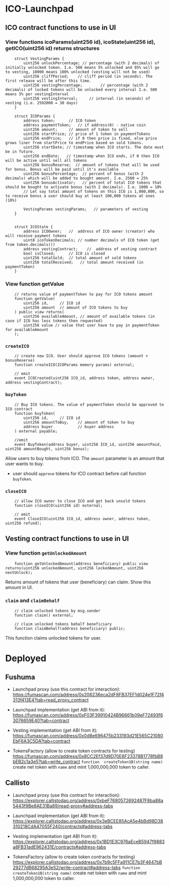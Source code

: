 # ICO-Launchpad
## ICO contract functions to use in UI

### View functions icoParams(uint256 id), icoState(uint256 id), getICO(uint256 id) returns structures


```Solidity
    struct VestingParams {
        uint256 unlockPercentage; // percentage (with 2 decimals) of initially unlocked token. I.e. 500 means 5% unlocked and 95% will go to vesting, 10000 means 100% unlocked (vesting will not be used)
        uint256 cliffPeriod;    // cliff period (in seconds). The first release will be after this time.
        uint256 vestingPercentage;        // percentage (with 2 decimals) of locked tokens will be unlocked every interval I.e. 500 means 5% per vestingInterval
        uint256 vestingInterval;     // interval (in seconds) of vesting (i.e. 2592000 = 30 days)        
    }

    struct ICOParams {
        address token;      // ICO token
        address paymentToken;   // if address(0) - native coin
        uint256 amount;     // amount of token to sell
        uint256 startPrice; // price of 1 token in paymentTokens
        uint256 endPrice;   // if 0 then price is fixed, else price grows liner from startPrice to endPrice based on sold tokens.
        uint256 startDate; // timestamp when ICO starts. The date must be in future.
        uint256 endDate;   // timestamp when ICO ends, if 0 then ICO will be active until sell all tokens
        uint256 bonusReserve;  // amount of tokens that will be used for bonus. Bonus will be paid until it's available
        uint256 bonusPercentage;  // percent of bonus (with 2 decimals) which will be added to bought amount. I.e. 2500 = 25%
        uint256 bonusActivator;   // percent of total ICO tokens that should be bought to activate bonus (with 2 decimals). I.e. 1000 = 10% 
        // Let say total amount of tokens on this ICO is 1,000,000, so to receive bonus a user should buy at least 100,000 tokens at ones (10%) 

        VestingParams vestingParams;   // parameters of vesting
    }


    struct ICOState {
        address ICOOwner;   //  address of ICO owner (creator) who will receive payment tokens
        uint8 icoTokenDecimals; // number decimals of ICO token (get from token.decimals())
        address vestingContract;    //  address of vesting contract
        bool isClosed;      // ICO is closed
        uint256 totalSold;  // total amount of sold tokens
        uint256 totalReceived;   // total amount received (in paymentToken)
    }
```

### View function getValue
```Solidity
    // returns value of paymentToken to pay for ICO tokens amount
    function getValue(
        uint256 id,     // ICO id
        uint256 amount  // amount of ICO tokens to buy
    ) public view returns(
        uint256 availableAmount, // amount of available tokens (in case if ICO has less tokens then requested)
        uint256 value // value that user have to pay in paymentToken for availableAmount
    );
```

### `createICO`

```Solidity
    // create new ICO. User should approve ICO tokens (amount + bonusReserve)
    function createICO(ICOParams memory params) external;

    // emit 
    event ICOCreated(uint256 ICO_id, address token, address owner, address vestingContract);
```

### `buyToken`

```Solidity
    // Buy ICO tokens. The value of paymentToken should be approved to ICO contract
    function buyToken(
        uint256 id,     // ICO id
        uint256 amountToBuy,    // amount of token to buy
        address buyer           // buyer address
    ) external payable;

    //emit
    event BuyToken(address buyer, uint256 ICO_id, uint256 amountPaid, uint256 amountBought, uint256 bonus);
```

Allow users to buy tokens from ICO. The `amount` parameter is an amount that user wants to buy.
- user should `approve` tokens for ICO contract before call function `buyToken`.

### `closeICO`
```Solidity
    // allow ICO owner to close ICO and get back unsold tokens
    function closeICO(uint256 id) external;

    // emit
    event CloseICO(uint256 ICO_id, address owner, address token, uint256 refund);
```

## Vesting contract functions to use in UI

### View function `getUnlockedAmount`

```Solidity
    function getUnlockedAmount(address beneficiary) public view returns(uint256 unlockedAmount, uint256 lockedAmount, uint256 nextUnlock);
```

Returns amount of tokens that user (beneficiary) can claim. Show this amount in UI.

### `claim` and `claimBehalf`

```Solidity
    // claim unlocked tokens by msg.sender
    function claim() external;

    // claim unlocked tokens behalf beneficiary
    function claimBehalf(address beneficiary) public;
```

This function claims unlocked tokens for user.


# Deployed

## Fushuma

- Launchpad proxy (use this contract for interaction): https://fumascan.com/address/0x206236eca2dF8FB37EF1d024e1F72f4313f413E4?tab=read_proxy_contract
- Launchpad implementation (get ABI from it): https://fumascan.com/address/0xF03F39910424B96661b09eF72493f63076659E40?tab=contract
- Vesting implementation (get ABI from it): https://fumascan.com/address/0x0d8e696475b233193d21E565C21080EbF6A3C5DA?tab=contract

- TokensFactory (allow to create token contracts for testing) https://fumascan.com/address/0x8CC2Ef37d9D70E8F23378B1778fbB8bEB2c1a3e5?tab=write_contract
`function  createToken1B(string name)` create net token with `name` and mint 1,000,000,000 token to caller.

## Callisto
- Launchpad proxy (use this contract for interaction): https://explorer.callistodao.org/address/0xbeF7680572692487F8ba88a5443f9Be8AE31Ba89/read-proxy#address-tabs
- Launchpad implementation (get ABI from it): https://explorer.callistodao.org/address/0x3eBCEE85AcA5e4bBd98D38310218CdA47055F240/contracts#address-tabs
- Vesting implementation (get ABI from it): https://explorer.callistodao.org/address/0x1BD1E3C976aEceB5947f9883a8FB31adE962431E/contracts#address-tabs

- TokensFactory (allow to create token contracts for testing) https://explorer.callistodao.org/address/0x7b9c5FFa911CE7b3F4647bB29277dB68295A3e52/write-contract#address-tabs
`function  createToken1B(string name)` create net token with `name` and mint 1,000,000,000 token to caller.
